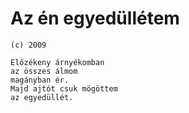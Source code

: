 # Az én egyedüllétem
`(c) 2009`

```
Előzékeny árnyékomban
az összes álmom
magányban ér.
Majd ajtót csuk mögöttem
az egyedüllét.

```
